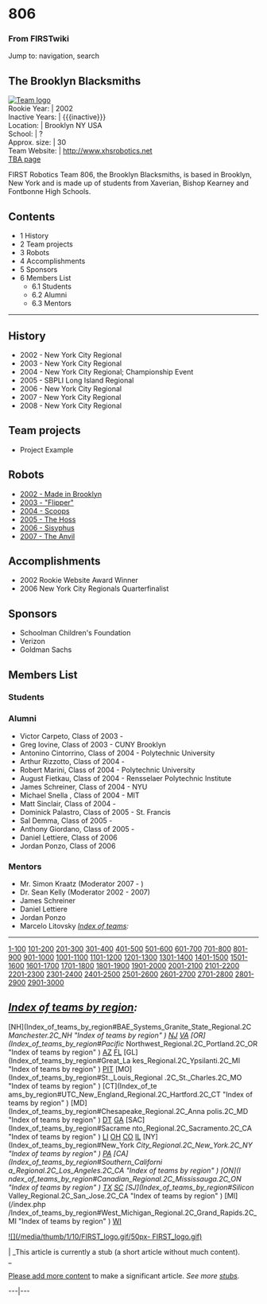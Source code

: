 # 806

### From FIRSTwiki

Jump to: navigation, search

The Brooklyn Blacksmiths  
---  
[![Team logo](/media/7/77/806_logo.png)](Image:806_logo.png "Team
logo" )  
Rookie Year: | 2002  
Inactive Years: | {{{inactive}}}  
Location: | Brooklyn NY USA  
School: | ?  
Approx. size: | 30  
Team Website: | <http://www.xhsrobotics.net>  
[TBA page](http://www.thebluealliance.net/tbatv/team.php?team=806
"http://www.thebluealliance.net/tbatv/team.php?team=806" )  
  
  
FIRST Robotics Team 806, the Brooklyn Blacksmiths, is based in Brooklyn, New
York and is made up of students from Xaverian, Bishop Kearney and Fontbonne
High Schools.

## Contents

  * 1 History
  * 2 Team projects
  * 3 Robots
  * 4 Accomplishments
  * 5 Sponsors
  * 6 Members List
    * 6.1 Students
    * 6.2 Alumni
    * 6.3 Mentors  
---  
  

## History

  * 2002 - New York City Regional 
  * 2003 - New York City Regional 
  * 2004 - New York City Regional; Championship Event 
  * 2005 - SBPLI Long Island Regional 
  * 2006 - New York City Regional 
  * 2007 - New York City Regional 
  * 2008 - New York City Regional 


## Team projects

  * Project Example 


## Robots

  * [2002 - Made in Brooklyn](/index.php?title=Made_in_Brooklyn_%28806%29&action=edit "Made in Brooklyn \(806\)" )
  * [2003 - "Flipper"](/index.php?title=Flipper_%28806%29&action=edit "Flipper \(806\)" )
  * [2004 - Scoops](/index.php?title=Scoops_%28806%29&action=edit "Scoops \(806\)" )
  * [2005 - The Hoss](/index.php?title=Hoss_%28806%29&action=edit "Hoss \(806\)" )
  * [2006 - Sisyphus](/index.php?title=Sisyphus_%28806%29&action=edit "Sisyphus \(806\)" )
  * [2007 - The Anvil](/index.php?title=Anvil_%28806%29&action=edit "Anvil \(806\)" )


## Accomplishments

  * 2002 Rookie Website Award Winner 
  * 2006 New York City Regionals Quarterfinalist 


## Sponsors

  * Schoolman Children's Foundation 
  * Verizon 
  * Goldman Sachs 


## Members List


### Students


### Alumni

  * Victor Carpeto, Class of 2003 - 
  * Greg Iovine, Class of 2003 - CUNY Brooklyn 
  * Antonino Cintorrino, Class of 2004 - Polytechnic University 
  * Arthur Rizzotto, Class of 2004 - 
  * Robert Marini, Class of 2004 - Polytechnic University 
  * August Fietkau, Class of 2004 - Rensselaer Polytechnic Institute 
  * James Schreiner, Class of 2004 - NYU 
  * Michael Snella , Class of 2004 - MIT 
  * Matt Sinclair, Class of 2004 - 
  * Dominick Palastro, Class of 2005 - St. Francis 
  * Sal Demma, Class of 2005 - 
  * Anthony Giordano, Class of 2005 - 
  * Daniel Lettiere, Class of 2006 
  * Jordan Ponzo, Class of 2006 

  


### Mentors

  * Mr. Simon Kraatz (Moderator 2007 - ) 
  * Dr. Sean Kelly (Moderator 2002 - 2007) 
  * James Schreiner 
  * Daniel Lettiere 
  * Jordan Ponzo 
  * Marcelo Litovsky 
_[Index of teams](Index_of_teams "Index of teams" ):_  
---  
  
[1-100](Index_of_teams#1-100 "Index of teams" )
[101-200](Index_of_teams#101-200 "Index of teams" )
[201-300](Index_of_teams#201-300 "Index of teams" )
[301-400](Index_of_teams#301-400 "Index of teams" )
[401-500](Index_of_teams#401-500 "Index of teams" )
[501-600](Index_of_teams#501-600 "Index of teams" )
[601-700](Index_of_teams#601-700 "Index of teams" )
[701-800](Index_of_teams#701-800 "Index of teams" )
[801-900](Index_of_teams#801-900 "Index of teams" )
[901-1000](Index_of_teams#901-1000 "Index of teams" )
[1001-1100](Index_of_teams#1001-1100 "Index of teams" )
[1101-1200](Index_of_teams#1101-1200 "Index of teams" )
[1201-1300](Index_of_teams#1201-1300 "Index of teams" )
[1301-1400](Index_of_teams#1301-1400 "Index of teams" )
[1401-1500](Index_of_teams#1401-1500 "Index of teams" )
[1501-1600](Index_of_teams#1501-1600 "Index of teams" )
[1601-1700](Index_of_teams#1601-1700 "Index of teams" )
[1701-1800](Index_of_teams#1701-1800 "Index of teams" )
[1801-1900](Index_of_teams#1801-1900 "Index of teams" )
[1901-2000](Index_of_teams#1901-2000 "Index of teams" )
[2001-2100](Index_of_teams#2001-2100 "Index of teams" )
[2101-2200](Index_of_teams#2101-2200 "Index of teams" )
[2201-2300](Index_of_teams#2201-2300 "Index of teams" )
[2301-2400](Index_of_teams#2301-2400 "Index of teams" )
[2401-2500](Index_of_teams#2401-2500 "Index of teams" )
[2501-2600](Index_of_teams#2501-2600 "Index of teams" )
[2601-2700](Index_of_teams#2601-2700 "Index of teams" )
[2701-2800](Index_of_teams#2701-2800 "Index of teams" )
[2801-2900](Index_of_teams#2801-2900 "Index of teams" )
[2901-3000](Index_of_teams#2901-3000 "Index of teams" )  
  
_[Index of teams by region](Index_of_teams_by_region "Index of
teams by region" ):_  
---  
  
[NH](Index_of_teams_by_region#BAE_Systems_Granite_State_Regional.2C
_Manchester.2C_NH "Index of teams by region" )
[NJ](Index_of_teams_by_region#New_Jersey_Regional.2C_Trenton.2C_NJ
"Index of teams by region" )
[VA](Index_of_teams_by_region#NASA.2FVCU_Regional.2C_Richmond.2C_VA
"Index of teams by region" ) [OR](Index_of_teams_by_region#Pacific_
Northwest_Regional.2C_Portland.2C_OR "Index of teams by region" )
[AZ](Index_of_teams_by_region#Arizona_Regional.2C_Phoenix.2C_AZ
"Index of teams by region" )
[FL](Index_of_teams_by_region#Florida_Regional.2C_Orlando.2C_FL
"Index of teams by region" ) [GL](Index_of_teams_by_region#Great_La
kes_Regional.2C_Ypsilanti.2C_MI "Index of teams by region" ) [PIT](
Index_of_teams_by_region#Pittsburgh_Regional.2C_Pittsburgh.2C_PA "Index of
teams by region" ) [MO](Index_of_teams_by_region#St._Louis_Regional
.2C_St._Charles.2C_MO "Index of teams by region" ) [CT](Index_of_te
ams_by_region#UTC_New_England_Regional.2C_Hartford.2C_CT "Index of teams by
region" ) [MD](Index_of_teams_by_region#Chesapeake_Regional.2C_Anna
polis.2C_MD "Index of teams by region" )
[DT](Index_of_teams_by_region#Detroit_Regional.2C_Detroit.2C_MI
"Index of teams by region" )
[GA](Index_of_teams_by_region#Peachtree_Regional.2C_Duluth.2C_GA
"Index of teams by region" ) [SAC](Index_of_teams_by_region#Sacrame
nto_Regional.2C_Sacramento.2C_CA "Index of teams by region" ) [LI](
Index_of_teams_by_region#SBPLI_Long_Island_Regional.2C_Brentwood.2C_NY "Index
of teams by region" )
[OH](Index_of_teams_by_region#Buckeye_Regional.2C_Cleveland.2C_OH
"Index of teams by region" )
[CO](Index_of_teams_by_region#Colorado_Regional.2C_Denver.2C_CO
"Index of teams by region" )
[IL](Index_of_teams_by_region#Midwest_Regional.2C_Evanston.2C_IL
"Index of teams by region" ) [NY](Index_of_teams_by_region#New_York
_City_Regional.2C_New_York.2C_NY "Index of teams by region" ) [PA](
Index_of_teams_by_region#Philadelphia_Regional.2C_Philadelphia.2C_PA "Index of
teams by region" ) [CA](Index_of_teams_by_region#Southern_Californi
a_Regional.2C_Los_Angeles.2C_CA "Index of teams by region" ) [ON](I
ndex_of_teams_by_region#Canadian_Regional.2C_Mississauga.2C_ON "Index of teams
by region" )
[TX](Index_of_teams_by_region#Lone_Star_Regional.2C_Houston.2C_TX
"Index of teams by region" )
[SC](Index_of_teams_by_region#Palmetto_Regional.2C_Columbia.2C_SC
"Index of teams by region" ) [SJ](Index_of_teams_by_region#Silicon_
Valley_Regional.2C_San_Jose.2C_CA "Index of teams by region" ) [MI](/index.php
/Index_of_teams_by_region#West_Michigan_Regional.2C_Grand_Rapids.2C_MI "Index
of teams by region" )
[WI](Index_of_teams_by_region#Wisconsin_Regional.2C_Milwaukee.2C_WI
"Index of teams by region" )  
  
  

[![](/media/thumb/1/10/FIRST_logo.gif/50px-
FIRST_logo.gif)](Image:FIRST_logo.gif "" )

|  _This article is currently a stub (a short article without much content).  
_

[Please add more
content](http://www.firstwiki.net/index.php?title=806&action=edit
"http://www.firstwiki.net/index.php?title=806&action=edit" ) to make a
significant article. _See more [stubs](Special:Shortpages
"Special:Shortpages" )._  
  
---|---  
  
